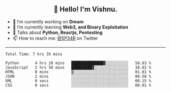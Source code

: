 <h2 align="center">👋 Hello! I'm Vishnu.</h2>


- 🔭 I’m currently working on **Dream**
- 🌱 I’m currently learning **Web3, and Binary Exploitation**
- 💬 Talks about **Python, Reactjs, Pentesting**
- 📫 How to reach me: [@5P34R](https://twitter.com/Vishnu27302693) on Twitter

---
<!--START_SECTION:waka-->

```text
Total Time: 7 hrs 35 mins

Python       4 hrs 28 mins   ██████████████▓░░░░░░░░░░   58.83 %
JavaScript   2 hrs 56 mins   █████████▓░░░░░░░░░░░░░░░   38.62 %
HTML         8 mins          ▒░░░░░░░░░░░░░░░░░░░░░░░░   01.81 %
JSON         2 mins          ░░░░░░░░░░░░░░░░░░░░░░░░░   00.58 %
XML          0 secs          ░░░░░░░░░░░░░░░░░░░░░░░░░   00.15 %
CSS          0 secs          ░░░░░░░░░░░░░░░░░░░░░░░░░   00.01 %
```

<!--END_SECTION:waka-->
